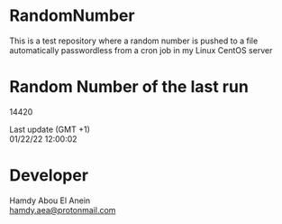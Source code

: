 # RandomNumber    
This is a test repository where a random number is pushed to a file automatically passwordless from a cron job in my Linux CentOS server    
# Random Number of the last run   
14420
      
Last update (GMT +1)    
01/22/22 12:00:02
# Developer    
Hamdy Abou El Anein   
hamdy.aea@protonmail.com
